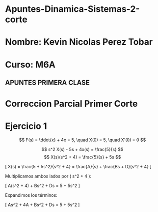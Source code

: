 # Apuntes-Dinamica-Sistemas-2-corte
# Nombre: Kevin Nicolas Perez Tobar
# Curso: M6A 
## APUNTES PRIMERA CLASE 
>>
# Correccion Parcial Primer Corte
# Ejercicio 1 
>>
$$
F(s) = \ddot{x} + 4x = 5, \quad X(0) = 5, \quad X'(0) = 0
$$
>>
$$
s^2 X(s) - 5s + 4x(s) = \frac{5}{s}
$$
$$
X(s)(s^2 + 4) = \frac{5}{s} + 5s
$$
>>
\[
X(s) = \frac{5 + 5s^2}{s^2 + 4} = \frac{A}{s} + \frac{Bs + D}{s^2 + 4}
\]

Multiplicamos ambos lados por \( s^2 + 4 \):

\[
A(s^2 + 4) + Bs^2 + Ds = 5 + 5s^2
\]

Expandimos los términos:

\[
As^2 + 4A + Bs^2 + Ds = 5 + 5s^2
\]

